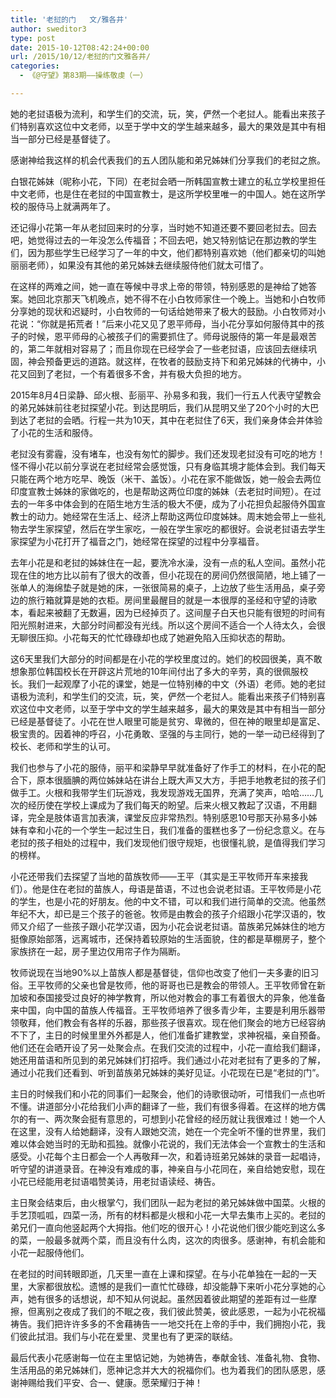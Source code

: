 ```yaml
---
title: '老挝的门   文/雅各井'
author: sweditor3
type: post
date: 2015-10-12T08:42:24+00:00
url: /2015/10/12/老挝的门文雅各井/
categories:
  - 《@守望》第83期——操练敬虔（一）

---
```

她的老挝语极为流利，和学生们的交流，玩，笑，俨然一个老挝人。能看出来孩子们特别喜欢这位中文老师，以至于学中文的学生越来越多，最大的果效是其中有相当一部分已经是基督徒了。 

<!--more-->

感谢神给我这样的机会代表我们的五人团队能和弟兄姊妹们分享我们的老挝之旅。 

白银花姊妹（昵称小花，下同）在老挝会晒一所韩国宣教士建立的私立学校里担任中文老师，也是住在老挝的中国宣教士，是这所学校里唯一的中国人。她在这所学校的服侍马上就满两年了。 

还记得小花第一年从老挝回来时的分享，当时她不知道还要不要回老挝去。回去吧，她觉得过去的一年没怎么传福音；不回去吧，她又特别惦记在那边教的学生们，因为那些学生已经学习了一年的中文，他们都特别喜欢她（他们都亲切的叫她丽丽老师），如果没有其他的弟兄姊妹去继续服侍他们就太可惜了。 

在这样的两难之间，她一直在等候中寻求上帝的带领，特别感恩的是神给了她答案。她回北京那天飞机晚点，她不得不在小白牧师家住一个晚上。当她和小白牧师分享她的现状和迟疑时，小白牧师的一句话给她带来了极大的鼓励。小白牧师对小花说：&ldquo;你就是拓荒者！&rdquo;后来小花又见了恩平师母，当小花分享如何服侍其中的孩子的时候，恩平师母的心被孩子们的需要抓住了。师母说服侍的第一年是最艰苦的，第二年就相对容易了；而且你现在已经学会了一些老挝语，应该回去继续巩固，神会预备更远的道路。就这样，在牧者的鼓励支持下和弟兄姊妹的代祷中，小花又回到了老挝，一个有着很多不舍，并有极大负担的地方。 

2015年8月4日梁静、邱火根、彭丽平、孙易多和我，我们一行五人代表守望教会的弟兄姊妹前往老挝探望小花。到达昆明后，我们从昆明又坐了20个小时的大巴到达了老挝的会晒。行程一共为10天，其中在老挝住了6天，我们亲身体会并体验了小花的生活和服侍。 

老挝没有雾霾，没有堵车，也没有匆忙的脚步。我们还发现老挝没有可吃的地方！怪不得小花以前分享说在老挝经常会感觉饿，只有身临其境才能体会到。我们每天只能在两个地方吃早、晚饭（米干、盖饭）。小花在家不能做饭，她一般会去两位印度宣教士姊妹的家做吃的，也是帮助这两位印度的姊妹（去老挝时间短）。在过去的一年多中体会到的在陌生地方生活的极大不便，成为了小花担负起服侍外国宣教士的动力。她经常在生活上、经济上帮助这两位印度姊妹。周末她会带上一些礼物去学生家探望，然后在学生家吃，一般在学生家吃的都很好。会说老挝语去学生家探望为小花打开了福音之门，她经常在探望的过程中分享福音。 

去年小花是和老挝的姊妹住在一起，要洗冷水澡，没有一点的私人空间。虽然小花现在住的地方比以前有了很大的改善，但小花现在的房间仍然很简陋，地上铺了一张单人的海绵垫子就是她的床，一张很简易的桌子，上边放了些生活用品，桌子旁边的旅行箱就算是她的衣柜。房间里最醒目的就是一本很厚的圣经和守望的诗歌本，看起来被翻了无数遍，因为已经掉页了。这间屋子白天也只能有很短的时间有阳光照射进来，大部分时间都没有光线。所以这个房间不适合一个人待太久，会很无聊很压抑。小花每天的忙忙碌碌却也成了她避免陷入压抑状态的帮助。 

这6天里我们大部分的时间都是在小花的学校里度过的。她们的校园很美，真不敢想象那位韩国校长在开辟这片荒地的10年间付出了多大的辛劳，真的很佩服校长。我们一起观摩了小花的课堂，她是一位特别棒的中文（外语）老师。她的老挝语极为流利，和学生们的交流，玩，笑，俨然一个老挝人。能看出来孩子们特别喜欢这位中文老师，以至于学中文的学生越来越多，最大的果效是其中有相当一部分已经是基督徒了。小花在世人眼里可能是贫穷、卑微的，但在神的眼里却是富足、极宝贵的。因着神的呼召，小花勇敢、坚强的与主同行，她的一举一动已经得到了校长、老师和学生的认可。 

我们也参与了小花的服侍，丽平和梁静早早就准备好了作手工的材料，在小花的配合下，原本很腼腆的两位姊妹站在讲台上既大声又大方，手把手地教老挝的孩子们做手工。火根和我带学生们玩游戏，我发现游戏无国界，充满了笑声，哈哈&hellip;&hellip;几次的经历使在学校上课成为了我们每天的盼望。后来火根又教起了汉语，不用翻译，完全是肢体语言加表演，课堂反应非常热烈。特别感恩10号那天孙易多小姊妹有幸和小花的一个学生一起过生日，我们准备的蛋糕也多了一份纪念意义。在与老挝的孩子相处的过程中，我们发现他们很守规矩，也很懂礼貌，是值得我们学习的榜样。 

小花还带我们去探望了当地的苗族牧师&mdash;&mdash;王平（其实是王平牧师开车来接我们）。他是住在老挝的苗族人，母语是苗语，不过也会说老挝语。王平牧师是小花的学生，也是小花的好朋友。他的中文不错，可以和我们进行简单的交流。他虽然年纪不大，却已是三个孩子的爸爸。牧师是由教会的孩子介绍跟小花学汉语的，牧师又介绍了一些孩子跟小花学汉语，因为小花会说老挝语。苗族弟兄姊妹住的地方挺像原始部落，远离城市，还保持着较原始的生活面貌，住的都是草棚房子，整个家族挤在一起，房子里边仅用帘子作为隔断。 

牧师说现在当地90%以上苗族人都是基督徒，信仰也改变了他们一夫多妻的旧习俗。王平牧师的父亲也曾是牧师，他的哥哥也已是教会的带领人。王平牧师曾在新加坡和泰国接受过良好的神学教育，所以他对教会的事工有着很大的异象，他准备来中国，向中国的苗族人传福音。王平牧师培养了很多青少年，主要是利用乐器带领敬拜，他们教会有各样的乐器，那些孩子很喜欢。现在他们聚会的地方已经容纳不下了，主日的时候里里外外都是人，他们准备扩建教堂，求神祝福，亲自预备。他们还在会晒开设了另一处聚会点。在我们交流的过程中，小花一直给我们翻译，她还用苗语和所见到的弟兄姊妹们打招呼。我们通过小花对老挝有了更多的了解，通过小花我们还看到、听到苗族弟兄姊妹的美好见证。小花现在已是&ldquo;老挝的门&rdquo;。 

主日的时候我们和小花的同事们一起聚会，他们的诗歌很动听，可惜我们一点也听不懂。讲道部分小花给我们小声的翻译了一些，我们有很多得着。在这样的地方偶尔的有一、两次聚会挺有意思的，可想到小花曾经的经历就让我很难过！她一个人在这里，没有人给她翻译，没有人跟她交流，她在一个完全听不懂的世界里，我们难以体会她当时的无助和孤独。就像小花说的，我们无法体会一个宣教士的生活和感受。小花每个主日都会一个人再敬拜一次，和着诗班弟兄姊妹的录音一起唱诗，听守望的讲道录音。在神没有难成的事，神亲自与小花同在，亲自给她安慰，现在小花已经能用老挝语唱赞美诗，用老挝语读经、祷告。 

主日聚会结束后，由火根掌勺，我们团队一起为老挝的弟兄姊妹做中国菜。火根的手艺顶呱呱，四菜一汤，所有的材料都是火根和小花一大早去集市上买的。老挝的弟兄们一直向他竖起两个大拇指。他们吃的很开心！小花说他们很少能吃到这么多的菜，一般最多就两个菜，而且没有什么肉，这次的肉很多。感谢神，有机会能和小花一起服侍他们。 

在老挝的时间转眼即逝，几天里一直在上课和探望。在与小花单独在一起的一天里，大家都很放松。遗憾的是我们一直忙忙碌碌，却没能静下来听小花分享她的心声，她有很多的话想说，却不知从何说起。虽然因着彼此期望的差距有过一些摩擦，但离别之夜成了我们的不眠之夜，我们彼此赞美，彼此感恩，一起为小花祝福祷告。我们把许许多多的不舍藉祷告一一地交托在上帝的手中，我们拥抱小花，我们彼此拭泪。我们与小花在爱里、灵里也有了更深的联结。 

最后代表小花感谢每一位在主里惦记她，为她祷告，奉献金钱、准备礼物、食物、生活用品的弟兄姊妹们，愿神记念并大大的祝福你们。也为着我们的团队感恩，感谢神赐给我们平安、合一、健康。愿荣耀归于神！ 

&nbsp;